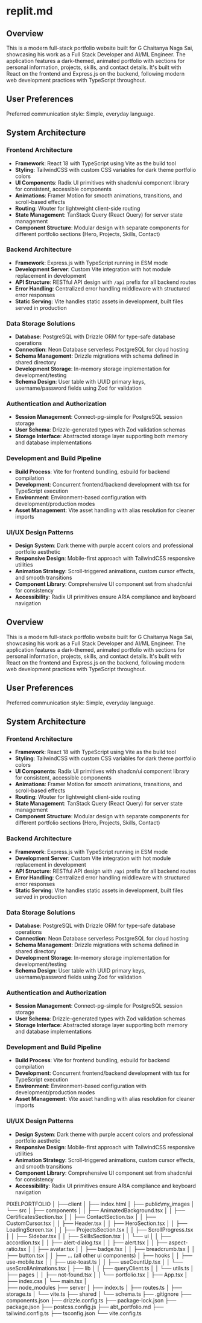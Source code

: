 # replit.md

## Overview

This is a modern full-stack portfolio website built for G Chaitanya Naga Sai, showcasing his work as a Full Stack Developer and AI/ML Engineer. The application features a dark-themed, animated portfolio with sections for personal information, projects, skills, and contact details. It's built with React on the frontend and Express.js on the backend, following modern web development practices with TypeScript throughout.

## User Preferences

Preferred communication style: Simple, everyday language.

## System Architecture

### Frontend Architecture
- **Framework**: React 18 with TypeScript using Vite as the build tool
- **Styling**: TailwindCSS with custom CSS variables for dark theme portfolio colors
- **UI Components**: Radix UI primitives with shadcn/ui component library for consistent, accessible components
- **Animations**: Framer Motion for smooth animations, transitions, and scroll-based effects
- **Routing**: Wouter for lightweight client-side routing
- **State Management**: TanStack Query (React Query) for server state management
- **Component Structure**: Modular design with separate components for different portfolio sections (Hero, Projects, Skills, Contact)

### Backend Architecture
- **Framework**: Express.js with TypeScript running in ESM mode
- **Development Server**: Custom Vite integration with hot module replacement in development
- **API Structure**: RESTful API design with `/api` prefix for all backend routes
- **Error Handling**: Centralized error handling middleware with structured error responses
- **Static Serving**: Vite handles static assets in development, built files served in production

### Data Storage Solutions
- **Database**: PostgreSQL with Drizzle ORM for type-safe database operations
- **Connection**: Neon Database serverless PostgreSQL for cloud hosting
- **Schema Management**: Drizzle migrations with schema defined in shared directory
- **Development Storage**: In-memory storage implementation for development/testing
- **Schema Design**: User table with UUID primary keys, username/password fields using Zod for validation

### Authentication and Authorization
- **Session Management**: Connect-pg-simple for PostgreSQL session storage
- **User Schema**: Drizzle-generated types with Zod validation schemas
- **Storage Interface**: Abstracted storage layer supporting both memory and database implementations

### Development and Build Pipeline
- **Build Process**: Vite for frontend bundling, esbuild for backend compilation
- **Development**: Concurrent frontend/backend development with tsx for TypeScript execution
- **Environment**: Environment-based configuration with development/production modes
- **Asset Management**: Vite asset handling with alias resolution for cleaner imports

### UI/UX Design Patterns
- **Design System**: Dark theme with purple accent colors and professional portfolio aesthetic
- **Responsive Design**: Mobile-first approach with TailwindCSS responsive utilities
- **Animation Strategy**: Scroll-triggered animations, custom cursor effects, and smooth transitions
- **Component Library**: Comprehensive UI component set from shadcn/ui for consistency
- **Accessibility**: Radix UI primitives ensure ARIA compliance and keyboard navigation


## Overview

This is a modern full-stack portfolio website built for G Chaitanya Naga Sai, showcasing his work as a Full Stack Developer and AI/ML Engineer. The application features a dark-themed, animated portfolio with sections for personal information, projects, skills, and contact details. It's built with React on the frontend and Express.js on the backend, following modern web development practices with TypeScript throughout.

## User Preferences

Preferred communication style: Simple, everyday language.

## System Architecture

### Frontend Architecture
- **Framework**: React 18 with TypeScript using Vite as the build tool
- **Styling**: TailwindCSS with custom CSS variables for dark theme portfolio colors
- **UI Components**: Radix UI primitives with shadcn/ui component library for consistent, accessible components
- **Animations**: Framer Motion for smooth animations, transitions, and scroll-based effects
- **Routing**: Wouter for lightweight client-side routing
- **State Management**: TanStack Query (React Query) for server state management
- **Component Structure**: Modular design with separate components for different portfolio sections (Hero, Projects, Skills, Contact)

### Backend Architecture
- **Framework**: Express.js with TypeScript running in ESM mode
- **Development Server**: Custom Vite integration with hot module replacement in development
- **API Structure**: RESTful API design with `/api` prefix for all backend routes
- **Error Handling**: Centralized error handling middleware with structured error responses
- **Static Serving**: Vite handles static assets in development, built files served in production

### Data Storage Solutions
- **Database**: PostgreSQL with Drizzle ORM for type-safe database operations
- **Connection**: Neon Database serverless PostgreSQL for cloud hosting
- **Schema Management**: Drizzle migrations with schema defined in shared directory
- **Development Storage**: In-memory storage implementation for development/testing
- **Schema Design**: User table with UUID primary keys, username/password fields using Zod for validation

### Authentication and Authorization
- **Session Management**: Connect-pg-simple for PostgreSQL session storage
- **User Schema**: Drizzle-generated types with Zod validation schemas
- **Storage Interface**: Abstracted storage layer supporting both memory and database implementations

### Development and Build Pipeline
- **Build Process**: Vite for frontend bundling, esbuild for backend compilation
- **Development**: Concurrent frontend/backend development with tsx for TypeScript execution
- **Environment**: Environment-based configuration with development/production modes
- **Asset Management**: Vite asset handling with alias resolution for cleaner imports

### UI/UX Design Patterns
- **Design System**: Dark theme with purple accent colors and professional portfolio aesthetic
- **Responsive Design**: Mobile-first approach with TailwindCSS responsive utilities
- **Animation Strategy**: Scroll-triggered animations, custom cursor effects, and smooth transitions
- **Component Library**: Comprehensive UI component set from shadcn/ui for consistency
- **Accessibility**: Radix UI primitives ensure ARIA compliance and keyboard navigation


PIXELPORTFOLIO
│
├──client
│   ├── index.html 
│   ├── public\my_images
│   └── src
│       ├── components
│       │   ├── AnimatedBackground.tsx
│       │   ├── CertificatesSection.tsx
│       │   ├── ContactSection.tsx
│       │   ├── CustomCursor.tsx
│       │   ├── Header.tsx
│       │   ├── HeroSection.tsx
│       │   ├── LoadingScreen.tsx
│       │   ├── ProjectsSection.tsx
│       │   ├── ScrollProgress.tsx
│       │   ├── Sidebar.tsx
│       │   ├── SkillsSection.tsx
│       │   └── ui
│       │       ├── accordion.tsx
│       │       ├── alert-dialog.tsx
│       │       ├── alert.tsx
│       │       ├── aspect-ratio.tsx
│       │       ├── avatar.tsx
│       │       ├── badge.tsx
│       │       ├── breadcrumb.tsx
│       │       ├── button.tsx
│       │       ├── ... (all other ui components)
│       ├── hooks
│       │   ├── use-mobile.tsx
│       │   ├── use-toast.ts
│       │   ├── useCountUp.tsx
│       │   └── useScrollAnimations.tsx
│       ├── lib
│       │   ├── queryClient.ts
│       │   └── utils.ts
│       ├── pages
│       │   ├── not-found.tsx
│       │   └── portfolio.tsx
│       ├── App.tsx
│       ├── index.css
│       └── main.tsx
│       
├── node_modules
├── server
│   ├── index.ts
│   ├── routes.ts
│   ├── storage.ts
│   └── vite.ts
├── shared
│   └── schema.ts
├── .gitignore
├── components.json
├── drizzle.config.ts
├── package-lock.json
├── package.json
├── postcss.config.js
├── abt_portfolio.md
├── tailwind.config.ts
├── tsconfig.json
└── vite.config.ts
